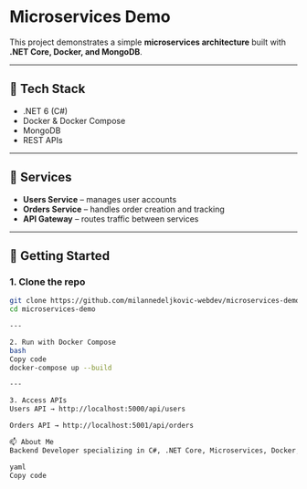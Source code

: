 # Microservices Demo  

This project demonstrates a simple **microservices architecture** built with **.NET Core, Docker, and MongoDB**.  

---

## 🔧 Tech Stack  
- .NET 6 (C#)  
- Docker & Docker Compose  
- MongoDB  
- REST APIs  

---

## 📂 Services  
- **Users Service** – manages user accounts  
- **Orders Service** – handles order creation and tracking  
- **API Gateway** – routes traffic between services  

---

## 🚀 Getting Started  

### 1. Clone the repo  
```bash
git clone https://github.com/milannedeljkovic-webdev/microservices-demo.git
cd microservices-demo

---

2. Run with Docker Compose
bash
Copy code
docker-compose up --build

---

3. Access APIs
Users API → http://localhost:5000/api/users

Orders API → http://localhost:5001/api/orders

📫 About Me
Backend Developer specializing in C#, .NET Core, Microservices, Docker, and Cloud.

yaml
Copy code
